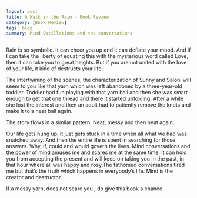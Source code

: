 ```yaml
---
layout: post
title: A Walk in the Rain - Book Review
category: [Book Review]
tags: blog
summary: Mind Oscillations and the conversations
---
```

Rain is so symbolic. It can cheer you up and it can deflate your mood. And if I can take the liberty of equating this with the mysterious word called Love, then it can take you to great heights. 
But if you are not united with the love of your life, it kind of destructs your life.

The intertwining of the scenes, the characterization of Sunny and Saloni will seem to you like that yarn which was left abandoned by a three-year-old toddler. Toddler had fun playing with that yarn ball and then she was smart enough to get that one thread and there it started unfolding. 
After a while she lost the interest and then an adult had to patiently remove the knots and make it to a neat ball again.

The story flows in a similar pattern. Neat, messy and then neat again.

Our life gets hung up, it just gets stuck in a time when all what we had was snatched away. And then the entire life is spent in searching for those answers. 
Why, if, could and would govern the lives. Mind conversations and the power of mind amuses me and scares me at the same time. 
It can hold you from accepting the present and will keep on taking you in the past, in that hour where all was happy and rosy.The fathomed conversations tired me but that’s the truth which happens in everybody’s life. Mind is the creator and destructor.

If a messy yarn, does not scare you , do give this book a chance.
